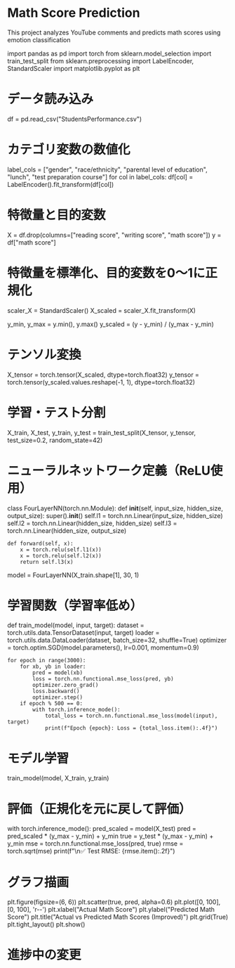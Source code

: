 # Math Score Prediction

This project analyzes YouTube comments and predicts math scores using emotion classification

import pandas as pd
import torch
from sklearn.model_selection import train_test_split
from sklearn.preprocessing import LabelEncoder, StandardScaler
import matplotlib.pyplot as plt

# データ読み込み
df = pd.read_csv("StudentsPerformance.csv")

# カテゴリ変数の数値化
label_cols = ["gender", "race/ethnicity", "parental level of education", "lunch", "test preparation course"]
for col in label_cols:
    df[col] = LabelEncoder().fit_transform(df[col])

# 特徴量と目的変数
X = df.drop(columns=["reading score", "writing score", "math score"])
y = df["math score"]

# 特徴量を標準化、目的変数を0〜1に正規化
scaler_X = StandardScaler()
X_scaled = scaler_X.fit_transform(X)

y_min, y_max = y.min(), y.max()
y_scaled = (y - y_min) / (y_max - y_min)

# テンソル変換
X_tensor = torch.tensor(X_scaled, dtype=torch.float32)
y_tensor = torch.tensor(y_scaled.values.reshape(-1, 1), dtype=torch.float32)

# 学習・テスト分割
X_train, X_test, y_train, y_test = train_test_split(X_tensor, y_tensor, test_size=0.2, random_state=42)

# ニューラルネットワーク定義（ReLU使用）
class FourLayerNN(torch.nn.Module):
    def __init__(self, input_size, hidden_size, output_size):
        super().__init__()
        self.l1 = torch.nn.Linear(input_size, hidden_size)
        self.l2 = torch.nn.Linear(hidden_size, hidden_size)
        self.l3 = torch.nn.Linear(hidden_size, output_size)

    def forward(self, x):
        x = torch.relu(self.l1(x))
        x = torch.relu(self.l2(x))
        return self.l3(x)

model = FourLayerNN(X_train.shape[1], 30, 1)

# 学習関数（学習率低め）
def train_model(model, input, target):
    dataset = torch.utils.data.TensorDataset(input, target)
    loader = torch.utils.data.DataLoader(dataset, batch_size=32, shuffle=True)
    optimizer = torch.optim.SGD(model.parameters(), lr=0.001, momentum=0.9)

    for epoch in range(3000):
        for xb, yb in loader:
            pred = model(xb)
            loss = torch.nn.functional.mse_loss(pred, yb)
            optimizer.zero_grad()
            loss.backward()
            optimizer.step()
        if epoch % 500 == 0:
            with torch.inference_mode():
                total_loss = torch.nn.functional.mse_loss(model(input), target)
                print(f"Epoch {epoch}: Loss = {total_loss.item():.4f}")

# モデル学習
train_model(model, X_train, y_train)

# 評価（正規化を元に戻して評価）
with torch.inference_mode():
    pred_scaled = model(X_test)
    pred = pred_scaled * (y_max - y_min) + y_min
    true = y_test * (y_max - y_min) + y_min
    mse = torch.nn.functional.mse_loss(pred, true)
    rmse = torch.sqrt(mse)
    print(f"\n✅ Test RMSE: {rmse.item():.2f}")

# グラフ描画
plt.figure(figsize=(6, 6))
plt.scatter(true, pred, alpha=0.6)
plt.plot([0, 100], [0, 100], 'r--')
plt.xlabel("Actual Math Score")
plt.ylabel("Predicted Math Score")
plt.title("Actual vs Predicted Math Scores (Improved)")
plt.grid(True)
plt.tight_layout()
plt.show()

# 進捗中の変更
